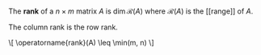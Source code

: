 The **rank** of a $n \times m$ matrix $A$ is $\dim \mathcal{R}(A)$ where $\mathcal{R}(A)$ is the [[range]] of $A$.

The column rank is the row rank.

\\[
\operatorname{rank}(A) \leq \min(m, n)
\\]